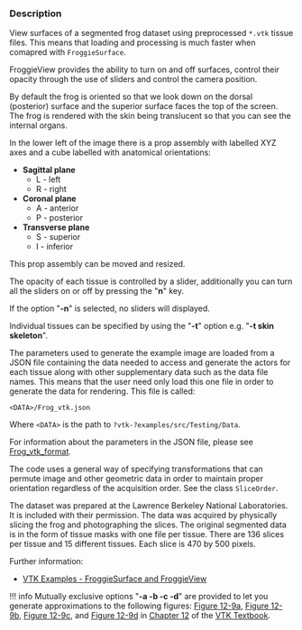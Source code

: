 ### Description

View surfaces of a segmented frog dataset using preprocessed `*.vtk` tissue files. This means that loading and processing is much faster when comapred with `FroggieSurface`. 

FroggieView provides the ability to turn on and off surfaces, control their opacity through the use of sliders and control the camera position.

By default the frog is oriented so that we look down on the dorsal (posterior) surface and the superior surface faces the top of the screen. The frog is rendered with the skin being translucent so that you can see the internal organs.

In the lower left of the image there is a prop assembly with labelled XYZ axes and a cube labelled with anatomical orientations:

- **Sagittal plane**
  - L - left
  - R - right
- **Coronal plane**
  - A - anterior
  - P - posterior
- **Transverse plane**
  - S - superior  
  - I - inferior

This prop assembly can be moved and resized.

The opacity of each tissue is controlled by a slider, additionally you can turn all the sliders on or off by pressing the "**n**" key.

If the option "**-n**" is selected, no sliders will displayed.

Individual tissues can be specified by using the "**-t**" option e.g. "**-t skin skeleton**".

The parameters used to generate the example image are loaded from a JSON file containing the data needed to access and generate the actors for each tissue along with other supplementary data such as the data file names. This means that the user need only load this one file in order to generate the data for rendering. This file is called:

``` text
<DATA>/Frog_vtk.json
```

Where `<DATA>` is the path to `?vtk-?examples/src/Testing/Data`.

For information about the parameters in the JSON file, please see [Frog_vtk_format](../../Documentation/Frog_vtk_format.md).

The code uses a general way of specifying transformations that can permute image and other geometric data in order to maintain proper orientation regardless of the acquisition order. See the class `SliceOrder`.

The dataset was prepared at the Lawrence Berkeley National Laboratories. It is included with their permission. The data was acquired by physically slicing the frog and photographing the slices. The original segmented data is in the form of tissue masks with one file per tissue. There are 136 slices per tissue and 15 different tissues. Each slice is 470 by 500 pixels.

Further information:

- [VTK Examples - FroggieSurface and FroggieView](https://discourse.vtk.org/t/vtk-examples-froggiesurface-and-froggieview/11952)

!!! info
    Mutually exclusive options "**-a -b -c -d**" are provided to let you generate approximations to the following figures: [Figure 12-9a](../../../VTKBook/12Chapter12/#Figure%2012-9a), [Figure 12-9b](../../../VTKBook/12Chapter12/#Figure%2012-9b), [Figure 12-9c](../../../VTKBook/12Chapter12/#Figure%2012-9c), and [Figure 12-9d](../../../VTKBook/12Chapter12/#Figure%2012-9d) in [Chapter 12](../../../VTKBook/12Chapter12) of the [VTK Textbook](../../../VTKBook/01Chapter1).
